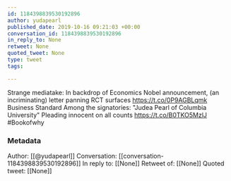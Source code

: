 ```yaml
---
id: 1184398839530192896
author: yudapearl
published_date: 2019-10-16 09:21:03 +00:00
conversation_id: 1184398839530192896
in_reply_to: None
retweet: None
quoted_tweet: None
type: tweet
tags:

---
```


Strange mediatake: In backdrop of Economics Nobel announcement, (an incriminating) letter panning RCT surfaces https://t.co/0P9AGBLqmk
Business Standard
Among the signatories: "Judea Pearl of Columbia University"
Pleading innocent on all counts https://t.co/B0TKO5MzlJ #Bookofwhy

### Metadata

Author: [[@yudapearl]]
Conversation: [[conversation-1184398839530192896]]
In reply to: [[None]]
Retweet of: [[None]]
Quoted tweet: [[None]]

